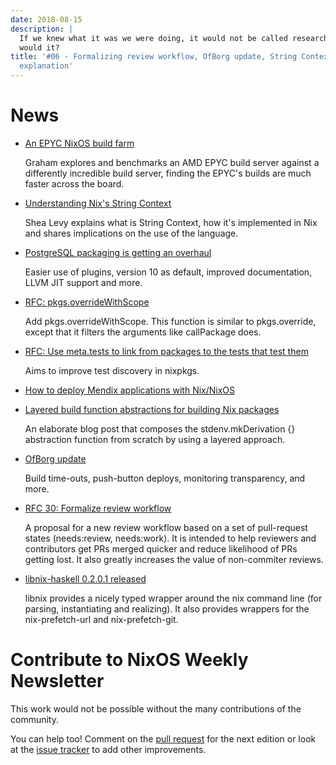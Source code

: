 ```yaml
---
date: 2018-08-15
description: |
  If we knew what it was we were doing, it would not be called research,
  would it?
title: '#06 - Formalizing review workflow, OfBorg update, String Context
  explanation'
---
```


# News

- [An EPYC NixOS build
  farm](https://grahamc.com/blog/an-epyc-nixos-build-farm)

  Graham explores and benchmarks an AMD EPYC build server against a
  differently incredible build server, finding the EPYC\'s builds are
  much faster across the board.

- [Understanding Nix\'s String
  Context](http://blog.shealevy.com/2018/08/05/understanding-nix's-string-context/)

  Shea Levy explains what is String Context, how it\'s implemented in
  Nix and shares implications on the use of the language.

- [PostgreSQL packaging is getting an
  overhaul](https://github.com/NixOS/nixpkgs/pull/38698)

  Easier use of plugins, version 10 as default, improved
  documentation, LLVM JIT support and more.

- [RFC:
  pkgs.overrideWithScope](https://github.com/NixOS/nixpkgs/pull/44196)

  Add pkgs.overrideWithScope. This function is similar to
  pkgs.override, except that it filters the arguments like callPackage
  does.

- [RFC: Use meta.tests to link from packages to the tests that test
  them](https://github.com/NixOS/nixpkgs/pull/44439)

  Aims to improve test discovery in nixpkgs.

- [How to deploy Mendix applications with
  Nix/NixOS](http://sandervanderburg.blogspot.com/2018/08/automating-mendix-application.html)

- [Layered build function abstractions for building Nix
  packages](http://sandervanderburg.blogspot.com/2018/07/layered-build-function-abstractions-for.html)

  An elaborate blog post that composes the stdenv.mkDerivation {}
  abstraction function from scratch by using a layered approach.

- [OfBorg
  update](https://www.patreon.com/posts/timeouts-nix-ci-20643198)

  Build time-outs, push-button deploys, monitoring transparency, and
  more.

- [RFC 30: Formalize review
  workflow](https://github.com/NixOS/rfcs/pull/30)

  A proposal for a new review workflow based on a set of pull-request
  states (needs:review, needs:work). It is intended to help reviewers
  and contributors get PRs merged quicker and reduce likelihood of PRs
  getting lost. It also greatly increases the value of non-commiter
  reviews.

- [libnix-haskell 0.2.0.1
  released](https://hackage.haskell.org/package/libnix-0.2.0.1)

  libnix provides a nicely typed wrapper around the nix command line
  (for parsing, instantiating and realizing). It also provides
  wrappers for the nix-prefetch-url and nix-prefetch-git.

# Contribute to NixOS Weekly Newsletter

This work would not be possible without the many contributions of the
community.

You can help too! Comment on the [pull
request](https://github.com/NixOS/nixos-weekly/pulls) for the next
edition or look at the [issue
tracker](https://github.com/NixOS/nixos-weekly/issues) to add other
improvements.
